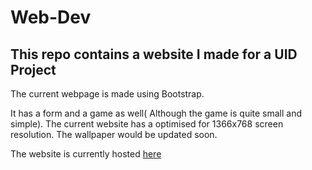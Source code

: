 # Web-Dev
## This repo contains a website I made for a UID Project

The current webpage is made using Bootstrap.

It has a form and a game as well( Although the game is quite small and simple).
The current website has a optimised for 1366x768 screen resolution. The wallpaper would be updated soon.

The website is currently hosted [here](https://akashharikumar.netlify.app)
